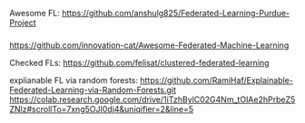 

Awesome FL:
https://github.com/anshulg825/Federated-Learning-Purdue-Project

#####  
https://github.com/innovation-cat/Awesome-Federated-Machine-Learning



Checked FLs:
https://github.com/felisat/clustered-federated-learning



explianable FL via random forests:
https://github.com/RamiHaf/Explainable-Federated-Learning-via-Random-Forests.git
https://colab.research.google.com/drive/1iTzhBylC02G4Nm_tOIAe2hPrbeZ5ZNlz#scrollTo=7xng5OJI0dj4&uniqifier=2&line=5
